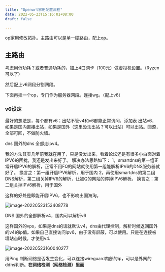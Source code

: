 ```yaml
---
title: "Openwrt家用配置流程"
date: 2022-05-23T15:16:01+08:00
draft: false

---
```


op家用修改拓扑。主路由可以是单一硬路由，配上op。

## 主路由

考虑用低功耗？或者普通功耗的，加上4口网卡（100元）做虚拟机设置。（Ryzen可以了）

然后配上v6网段分割网段。

下面再挂一个op，专门作为服务器网段。连接wg。（配上v6）



### v6设定

最好的想法是，每个都有v6；出站不管v4和v6都能正常访问，添加表 出站v6，如果是国内直接出站，如果是国外（这里没法出站？可以出站）可以出站。回源，全部可回，不做防火墙。



dns 国外的dns 全部走ipv4。


我的方法其实几年前我就在用了，只是没发出来，看着论坛还是有很多小白面对着IPV6的困扰，我还是发出来好了。
解决办法思路如下：
1，smartdns的第一组正常开启IPV6的解析，正常不用FQ的网站就使用第一组能解析IPV6的DNS服务器就好了。
换言之：第一组开启IPV6解析，用于国内
2，再使用smartdns的第二组DNS解析，第二组关掉IPV6的解析，让被Q的网站的停掉IPV6解析。
换言之：第二组关掉IPV6解析，用于国外

这样的好处是即能开启IPV6，也不影响出国海淘。

![image-20220523153408778](https://res.cloudinary.com/dbzr1zvpf/image/upload/v1653291252/2022/05/51e8f1c57b5c969d5b2f0becf34ee8fe.webp)

DNS 国外的全部解析v4，国内可以解析v6

这样国外的vps，如果是dns的话就默认v4，dns由代理控制，解析时候返回国外的v4的ip值。如果自己直接访问ipv6，由于没有屏蔽，可以使用。只是在连接被墙站点时候，才使用v4.

![image-20220523160040277](https://res.cloudinary.com/dbzr1zvpf/image/upload/v1653292842/2022/05/d3c8e97e308eefb70284ec200071a37e.webp)

用Ping 判断网络是否发生变化，可以连接wireguard内部的ip，可以是外网的ddns判断。**在网络检测（网络检测）里面**
